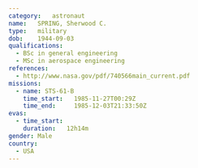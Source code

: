 ```yaml
---
category:	astronaut
name:	SPRING, Sherwood C.
type:	military
dob:	1944-09-03
qualifications:
  - BSc in general engineering
  - MSc in aerospace engineering
references:
  - http://www.nasa.gov/pdf/740566main_current.pdf
missions:
  - name: STS-61-B
    time_start:   1985-11-27T00:29Z
    time_end:     1985-12-03T21:33:50Z
evas:
  - time_start: 
    duration:   12h14m
gender:	Male
country:
  - USA
---
```

